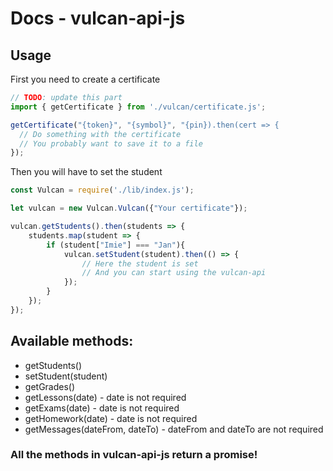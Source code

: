 # Docs - vulcan-api-js

## Usage

First you need to create a certificate

```js
// TODO: update this part
import { getCertificate } from './vulcan/certificate.js';

getCertificate("{token}", "{symbol}", "{pin}).then(cert => {
  // Do something with the certificate
  // You probably want to save it to a file
});

```
Then you will have to set the student
```js
const Vulcan = require('./lib/index.js');

let vulcan = new Vulcan.Vulcan({"Your certificate"});

vulcan.getStudents().then(students => {
    students.map(student => {
        if (student["Imie"] === "Jan"){
            vulcan.setStudent(student).then(() => {
                // Here the student is set
                // And you can start using the vulcan-api
            });
        }
    });
});
```
## Available methods:
- getStudents()
- setStudent(student)
- getGrades()
- getLessons(date) - date is not required
- getExams(date) - date is not required
- getHomework(date) - date is not required
- getMessages(dateFrom, dateTo) - dateFrom and dateTo are not required
### All the methods in vulcan-api-js return a promise!
